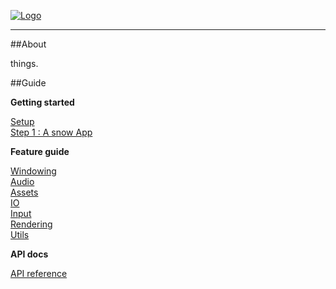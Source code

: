 
[![Logo]({{{rel_path}}}images/logo.png)](index.html)

---

##About

things. 

##Guide

**Getting started**

[Setup]({{{rel_path}}}guide/Setup.html)   
[Step 1 : A snow App]({{{rel_path}}}guide/App.html)   

**Feature guide**

[Windowing]({{{rel_path}}}guide/Windowing.html)   
[Audio]({{{rel_path}}}guide/Audio.html)   
[Assets]({{{rel_path}}}guide/Assets.html)   
[IO]({{{rel_path}}}guide/IO.html)   
[Input]({{{rel_path}}}guide/Input.html)   
[Rendering]({{{rel_path}}}guide/Rendering.html)   
[Utils]({{{rel_path}}}guide/Utils.html)   

**API docs**

[API reference]({{{rel_path}}}api/index.html)